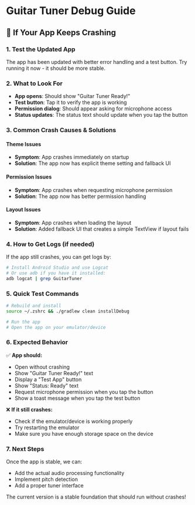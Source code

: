 # Guitar Tuner Debug Guide

## 🚨 If Your App Keeps Crashing

### 1. **Test the Updated App**
The app has been updated with better error handling and a test button. Try running it now - it should be more stable.

### 2. **What to Look For**
- **App opens**: Should show "Guitar Tuner Ready!" 
- **Test button**: Tap it to verify the app is working
- **Permission dialog**: Should appear asking for microphone access
- **Status updates**: The status text should update when you tap the button

### 3. **Common Crash Causes & Solutions**

#### **Theme Issues**
- **Symptom**: App crashes immediately on startup
- **Solution**: The app now has explicit theme setting and fallback UI

#### **Permission Issues**
- **Symptom**: App crashes when requesting microphone permission
- **Solution**: The app now has better permission handling

#### **Layout Issues**
- **Symptom**: App crashes when loading the layout
- **Solution**: Added fallback UI that creates a simple TextView if layout fails

### 4. **How to Get Logs (if needed)**

If the app still crashes, you can get logs by:

```bash
# Install Android Studio and use Logcat
# Or use adb if you have it installed:
adb logcat | grep GuitarTuner
```

### 5. **Quick Test Commands**

```bash
# Rebuild and install
source ~/.zshrc && ./gradlew clean installDebug

# Run the app
# Open the app on your emulator/device
```

### 6. **Expected Behavior**

✅ **App should:**
- Open without crashing
- Show "Guitar Tuner Ready!" text
- Display a "Test App" button
- Show "Status: Ready" text
- Request microphone permission when you tap the button
- Show a toast message when you tap the test button

❌ **If it still crashes:**
- Check if the emulator/device is working properly
- Try restarting the emulator
- Make sure you have enough storage space on the device

### 7. **Next Steps**

Once the app is stable, we can:
- Add the actual audio processing functionality
- Implement pitch detection
- Add a proper tuner interface

The current version is a stable foundation that should run without crashes! 